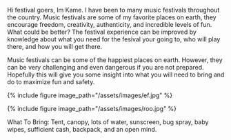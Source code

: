Hi festival goers, Im Kame. I have been to many music festivals throughout the country. Music festivals are some of my favorite places on earth, they encourage freedom, creativity, authenticity, and incredible levels of fun. What could be better? The festival experience can be improved by knowledge about what you need for the fesival your going to, who will play there, and how you will get there.

Music festivals can be some of the happiest places on earth. However, they can be very challenging and even dangerous if you are not prepared. Hopefully this will give you some insight into what you will need to bring and do to maximize fun and safety.

{% include figure image_path="/assets/images/ef.jpg" %}

{% include figure image_path="/assets/images/roo.jpg" %}

What To Bring: 
Tent, canopy, lots of water, sunscreen, bug spray, baby wipes, sufficient cash, backpack, and an open mind.
